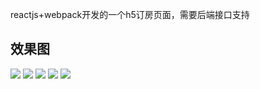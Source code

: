reactjs+webpack开发的一个h5订房页面，需要后端接口支持

## 效果图
![](https://github.com/ParadeTo/mmsfang-reactjs/blob/master/img/loading.png)
![](https://github.com/ParadeTo/mmsfang-reactjs/blob/master/img/list.png)
![](https://github.com/ParadeTo/mmsfang-reactjs/blob/master/img/reserve.png)
![](https://github.com/ParadeTo/mmsfang-reactjs/blob/master/img/pickdate.png)
![](https://github.com/ParadeTo/mmsfang-reactjs/blob/master/img/success.png)
